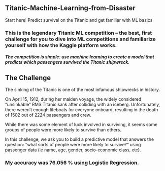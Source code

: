 ## Titanic-Machine-Learning-from-Disaster
Start here! Predict survival on the Titanic and get familiar with ML basics

### This is the legendary Titanic ML competition – the best, first challenge for you to dive into ML competitions and familiarize yourself with how the Kaggle platform works.
##### The competition is simple: use machine learning to create a model that predicts which passengers survived the Titanic shipwreck.


## The Challenge
The sinking of the Titanic is one of the most infamous shipwrecks in history.

On April 15, 1912, during her maiden voyage, the widely considered “unsinkable” RMS Titanic sank after colliding with an iceberg. Unfortunately, there weren’t enough lifeboats for everyone onboard, resulting in the death of 1502 out of 2224 passengers and crew.

While there was some element of luck involved in surviving, it seems some groups of people were more likely to survive than others.

In this challenge, we ask you to build a predictive model that answers the question: “what sorts of people were more likely to survive?” using passenger data (ie name, age, gender, socio-economic class, etc).

### My accuracy was 76.056 %  using Logistic Regression.
